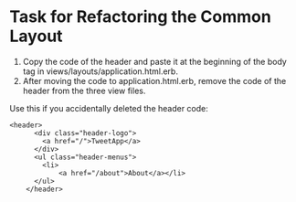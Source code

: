 # Task for Refactoring the Common Layout
1. Copy the code of the header and paste it at the beginning of the body tag in views/layouts/application.html.erb.
2. After moving the code to application.html.erb, remove the code of the header from the three view files.

Use this if you accidentally deleted the header code:
```
<header>
      <div class="header-logo">
        <a href="/">TweetApp</a>
      </div>
      <ul class="header-menus">
        <li>
            <a href="/about">About</a></li>
      </ul>
    </header>
```
